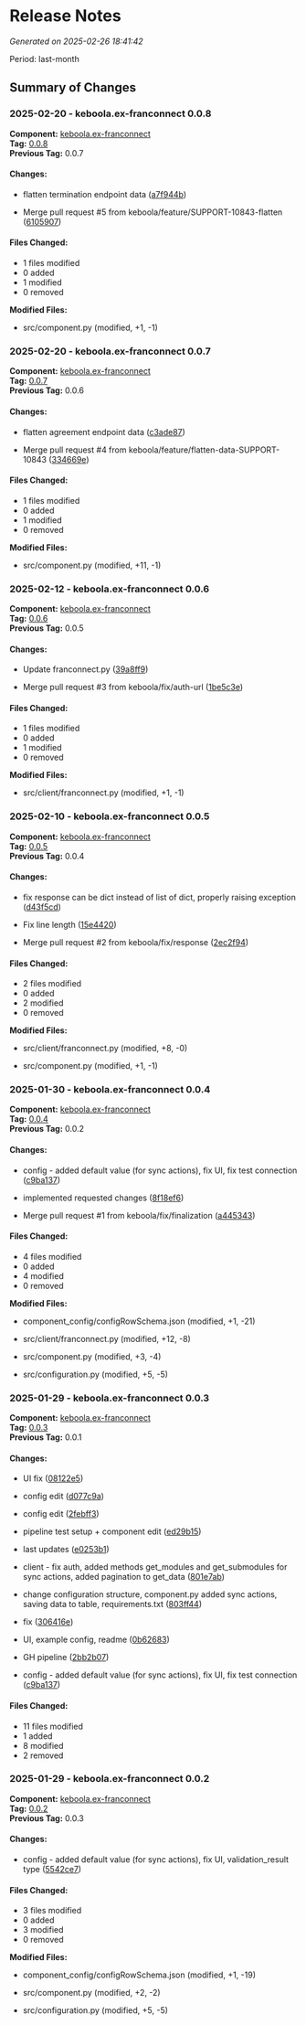 # Release Notes

_Generated on 2025-02-26 18:41:42_

Period: last-month


## Summary of Changes


### 2025-02-20 - keboola.ex-franconnect 0.0.8

**Component:** [keboola.ex-franconnect](https://github.com/component-franconnect)  
**Tag:** [0.0.8](https://github.com/keboola/component-franconnect/releases/tag/0.0.8)  
**Previous Tag:** 0.0.7




#### Changes:

- flatten termination endpoint data ([a7f944b](https://github.com/keboola/component-franconnect/commit/a7f944b45a72d9b0508528070346a3cd867cffab))

- Merge pull request #5 from keboola/feature/SUPPORT-10843-flatten ([6105907](https://github.com/keboola/component-franconnect/commit/6105907983dd27cfb6f656223cd4f83de5f24b90))




#### Files Changed:
- 1 files modified
- 0 added
- 1 modified
- 0 removed


**Modified Files:**

- src/component.py (modified, +1, -1)





### 2025-02-20 - keboola.ex-franconnect 0.0.7

**Component:** [keboola.ex-franconnect](https://github.com/component-franconnect)  
**Tag:** [0.0.7](https://github.com/keboola/component-franconnect/releases/tag/0.0.7)  
**Previous Tag:** 0.0.6




#### Changes:

- flatten agreement endpoint data ([c3ade87](https://github.com/keboola/component-franconnect/commit/c3ade871bb2f88d60fdf7977c8efcd24478ce5bc))

- Merge pull request #4 from keboola/feature/flatten-data-SUPPORT-10843 ([334669e](https://github.com/keboola/component-franconnect/commit/334669e1f40519933c20ce68ac062c4953f01cd9))




#### Files Changed:
- 1 files modified
- 0 added
- 1 modified
- 0 removed


**Modified Files:**

- src/component.py (modified, +11, -1)





### 2025-02-12 - keboola.ex-franconnect 0.0.6

**Component:** [keboola.ex-franconnect](https://github.com/component-franconnect)  
**Tag:** [0.0.6](https://github.com/keboola/component-franconnect/releases/tag/0.0.6)  
**Previous Tag:** 0.0.5




#### Changes:

- Update franconnect.py ([39a8ff9](https://github.com/keboola/component-franconnect/commit/39a8ff9479582f5039a9bc2ce537d71f3eec945e))

- Merge pull request #3 from keboola/fix/auth-url ([1be5c3e](https://github.com/keboola/component-franconnect/commit/1be5c3e83ecd7d7e60efb6af84111ab2362a00d0))




#### Files Changed:
- 1 files modified
- 0 added
- 1 modified
- 0 removed


**Modified Files:**

- src/client/franconnect.py (modified, +1, -1)





### 2025-02-10 - keboola.ex-franconnect 0.0.5

**Component:** [keboola.ex-franconnect](https://github.com/component-franconnect)  
**Tag:** [0.0.5](https://github.com/keboola/component-franconnect/releases/tag/0.0.5)  
**Previous Tag:** 0.0.4




#### Changes:

- fix response can be dict instead of list of dict, properly raising exception ([d43f5cd](https://github.com/keboola/component-franconnect/commit/d43f5cd352a21253d3beb2f6637054481e9c194a))

- Fix line length ([15e4420](https://github.com/keboola/component-franconnect/commit/15e4420b76c4bbdd13b3dc53a18400ac4bc7b9f1))

- Merge pull request #2 from keboola/fix/response ([2ec2f94](https://github.com/keboola/component-franconnect/commit/2ec2f949a14dddc500dfe494e474991212e6444f))




#### Files Changed:
- 2 files modified
- 0 added
- 2 modified
- 0 removed


**Modified Files:**

- src/client/franconnect.py (modified, +8, -0)

- src/component.py (modified, +1, -1)





### 2025-01-30 - keboola.ex-franconnect 0.0.4

**Component:** [keboola.ex-franconnect](https://github.com/component-franconnect)  
**Tag:** [0.0.4](https://github.com/keboola/component-franconnect/releases/tag/0.0.4)  
**Previous Tag:** 0.0.2




#### Changes:

- config - added default value (for sync actions), fix UI, fix test connection ([c9ba137](https://github.com/keboola/component-franconnect/commit/c9ba137e789fedac453ac0813128cab8b487c8dd))

- implemented requested changes ([8f18ef6](https://github.com/keboola/component-franconnect/commit/8f18ef617f36459a11829b4b7aff641206da298f))

- Merge pull request #1 from keboola/fix/finalization ([a445343](https://github.com/keboola/component-franconnect/commit/a4453436315e447462a2dcb88b3d224c7b6da7a2))




#### Files Changed:
- 4 files modified
- 0 added
- 4 modified
- 0 removed


**Modified Files:**

- component_config/configRowSchema.json (modified, +1, -21)

- src/client/franconnect.py (modified, +12, -8)

- src/component.py (modified, +3, -4)

- src/configuration.py (modified, +5, -5)





### 2025-01-29 - keboola.ex-franconnect 0.0.3

**Component:** [keboola.ex-franconnect](https://github.com/component-franconnect)  
**Tag:** [0.0.3](https://github.com/keboola/component-franconnect/releases/tag/0.0.3)  
**Previous Tag:** 0.0.1




#### Changes:

- UI fix ([08122e5](https://github.com/keboola/component-franconnect/commit/08122e59249713628b5a1979c2a117ec47a5da5b))

- config edit ([d077c9a](https://github.com/keboola/component-franconnect/commit/d077c9a5863b5a5d75850761d1f4f27694510f35))

- config edit ([2febff3](https://github.com/keboola/component-franconnect/commit/2febff3c0beac8614a054892871aa2c99d6ef07c))

- pipeline test setup + component edit ([ed29b15](https://github.com/keboola/component-franconnect/commit/ed29b15621ec0375aaf51f2468e9cda6ea1425fb))

- last updates ([e0253b1](https://github.com/keboola/component-franconnect/commit/e0253b10a59cbcd49e3983a31f671b2c8a76b455))

- client - fix auth, added methods get_modules and get_submodules for sync actions, added pagination to get_data ([801e7ab](https://github.com/keboola/component-franconnect/commit/801e7aba7d3faf0baaee6b1da8303923e8166fee))

- change configuration structure, component.py added sync actions, saving data to table, requirements.txt ([803ff44](https://github.com/keboola/component-franconnect/commit/803ff44dc557b8e961734d529ea89218d30ebc08))

- fix ([306416e](https://github.com/keboola/component-franconnect/commit/306416ecf02c7f983038c708d2a3c5e7304b4bf8))

- UI, example config, readme ([0b62683](https://github.com/keboola/component-franconnect/commit/0b6268360b215f9bad766c80bef3f030f4f34881))

- GH pipeline ([2bb2b07](https://github.com/keboola/component-franconnect/commit/2bb2b07bfa9fbefba69358a78760e07e936d4490))

- config - added default value (for sync actions), fix UI, fix test connection ([c9ba137](https://github.com/keboola/component-franconnect/commit/c9ba137e789fedac453ac0813128cab8b487c8dd))




#### Files Changed:
- 11 files modified
- 1 added
- 8 modified
- 2 removed





### 2025-01-29 - keboola.ex-franconnect 0.0.2

**Component:** [keboola.ex-franconnect](https://github.com/component-franconnect)  
**Tag:** [0.0.2](https://github.com/keboola/component-franconnect/releases/tag/0.0.2)  
**Previous Tag:** 0.0.3




#### Changes:

- config - added default value (for sync actions), fix UI, validation_result type ([5542ce7](https://github.com/keboola/component-franconnect/commit/5542ce784a5b6b2e966b89eb7d752bdd8ffa04bc))




#### Files Changed:
- 3 files modified
- 0 added
- 3 modified
- 0 removed


**Modified Files:**

- component_config/configRowSchema.json (modified, +1, -19)

- src/component.py (modified, +2, -2)

- src/configuration.py (modified, +5, -5)





 